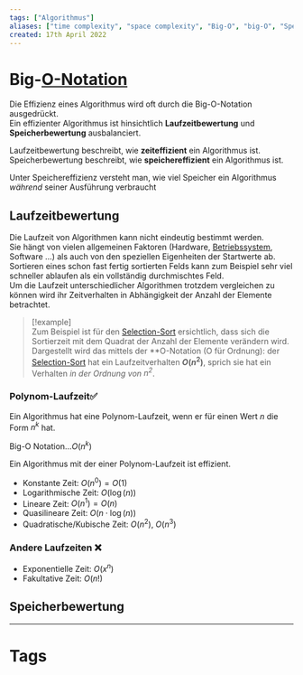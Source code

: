 ```yaml
---
tags: ["Algorithmus"]
aliases: ["time complexity", "space complexity", "Big-O", "big-O", "Speicherbewertung", "Laufzeitbewertung"]
created: 17th April 2022
---
```


# Big-[O-Notation](https://de.wikipedia.org/wiki/Landau-Symbole)

Die Effizienz eines Algorithmus wird oft durch die Big-O-Notation ausgedrückt.  
Ein effizienter Algorithmus ist hinsichtlich **Laufzeitbewertung** und **Speicherbewertung** ausbalanciert.

Laufzeitbewertung beschreibt, wie **zeiteffizient** ein Algorithmus ist.  
Speicherbewertung beschreibt, wie **speichereffizient** ein Algorithmus ist.

Unter Speichereffizienz versteht man, wie viel Speicher ein Algorithmus *während* seiner Ausführung verbraucht

## Laufzeitbewertung

Die Laufzeit von Algorithmen kann nicht eindeutig bestimmt werden.  
Sie hängt von vielen allgemeinen Faktoren (Hardware, [Betriebssystem](../Os/Operating%20Systems.md), Software …) als auch von den speziellen Eigenheiten der Startwerte ab.  
Sortieren eines schon fast fertig sortierten Felds kann zum Beispiel sehr viel schneller ablaufen als ein vollständig durchmischtes Feld.  
Um die Laufzeit unterschiedlicher Algorithmen trotzdem vergleichen zu können wird ihr Zeitverhalten in Abhängigkeit der Anzahl der Elemente betrachtet.

> [!example]  
> Zum Beispiel ist für den [Selection-Sort](../Algo/Selection%20Sort.md) ersichtlich, dass sich die Sortierzeit mit dem Quadrat der Anzahl der Elemente verändern wird. Dargestellt wird das mittels der **O-Notation (O für Ordnung): der [Selection-Sort](../Algo/Selection%20Sort.md) hat ein Laufzeitverhalten **$O(n^2)$**, sprich sie hat ein Verhalten *in der Ordnung von $n^2$*.

### Polynom-Laufzeit✅

Ein Algorithmus hat eine Polynom-Laufzeit, wenn er für einen Wert $n$ die Form $n^{k}$ hat.

Big-O Notation$\dots O(n^{k})$

Ein Algorithmus mit der einer Polynom-Laufzeit ist effizient.

- Konstante Zeit: $O(n^{0}) = O(1)$
- Logarithmische Zeit: $O(\log(n))$
- Lineare Zeit: $O(n^{1}) = O(n)$
- Quasilineare Zeit: $O(n\cdot\log(n))$
- Quadratische/Kubische Zeit: $O(n^{2})$, $O(n^{3})$

### Andere Laufzeiten ❌

- Exponentielle Zeit: $O(x^{n})$
- Fakultative Zeit: $O(n!)$

## Speicherbewertung

---

# Tags